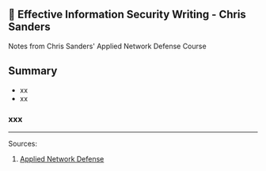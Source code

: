 ## 📝 Effective Information Security Writing - Chris Sanders

Notes from Chris Sanders' Applied Network Defense Course

## Summary
* xx
* xx


### xxx


__________________
Sources:
1. [Applied Network Defense](https://www.networkdefense.io/p/course-list/)
